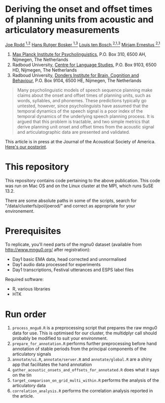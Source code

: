 # Deriving the onset and offset times of planning units from acoustic and articulatory measurements
[Joe Rodd <sup>1,2</sup>](https://www.mpi.nl/people/rodd-joe)
[Hans Rutger Bosker <sup>1,3</sup>](https://www.mpi.nl/people/bosker-hans-rutger)
[Louis ten Bosch <sup>2,1,3</sup>](https://www.ru.nl/english/people/bosch-l-ten/)
[Mirjam Ernestus <sup>2,1</sup>](http://www.mirjamernestus.nl)

1) [Max Planck Institute for Psycholinguistics](https://www.mpi.nl), P.O. Box 310, 6500 AH, Nijmegen, The Netherlands
2) Radboud University, [Centre for Language Studies](https://www.ru.nl/cls/), P.O. Box 9103, 6500 HD, Nijmegen, The Netherlands
3) Radboud University, [Donders Institute for Brain, Cognition and Behaviour](https://www.ru.nl/donders/), P.O. Box 9104, 6500 HE, Nijmegen, The Netherlands

> Many psycholinguistic models of speech sequence planning make claims about the onset and offset times of planning units, such as words, syllables, and phonemes. These predictions typically go untested, however, since psycholinguists have assumed that the temporal dynamics of the speech signal is a poor index of the temporal dynamics of the underlying speech planning process. It is argued that this problem is tractable, and two simple metrics that derive planning unit onset and offset times from the acoustic signal and articulatographic data are presented and validated.

This article is in press at the Journal of the Acoustical Society of America. [Here's our postprint](https://github.com/joerodd/deriving-onset-offset-times-planning-units/raw/master/manuscript/Manuscript.pdf).

# This repository

This repository contains code pertaining to the above publication. This code was run on Mac OS and on the Linux cluster at the MPI, which runs SuSE 13.2.

There are some absolute paths in some of the scripts, search for "/data/clusterfs/pol/joerod/" and correct as appropriate for your environement.

# Prerequisites
To replicate, you'll need parts of the mgnu0 dataset (available from http://www.mngu0.org/ after registration):
- Day1 basic EMA data, head corrected and unnormalised
- Day1 audio data processed for experiments
- Day1 transcriptions, Festival utterances and ESPS label files

Required software:
- R, various libraries
- HTK

# Run order
1) `process_mngu0.R` is a preprocessing script that prepares the raw mngu0 data for use. This is optimised for our cluster, the multidplyr call should probably be modified to suit your environment.
2) `prepare_for_annotation.R` performs further preprocessing before hand annotation of stable periods from the principal components of the articulatory signals
3) `annotate/ui.R`, `annotate/server.R` and `annotate/global.R` are a shiny app that facilitates the hand annotation
4) `gather_acoustic_onsets_and_offsets_for_annotated.R` does what it says on the tin
5) `target_comparison_on_grid_multi_within.R` performs the analysis of the articulatory data
6) `correlation_analysis.R` performs the correlation analysis reported in the article.

